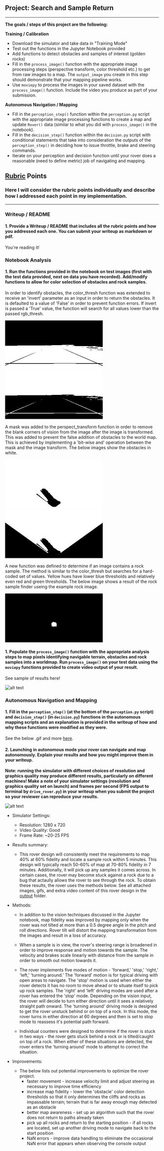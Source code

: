 ## Project: Search and Sample Return

---


**The goals / steps of this project are the following:**  

**Training / Calibration**  

* Download the simulator and take data in "Training Mode"
* Test out the functions in the Jupyter Notebook provided
* Add functions to detect obstacles and samples of interest (golden rocks)
* Fill in the `process_image()` function with the appropriate image processing steps (perspective transform, color threshold etc.) to get from raw images to a map.  The `output_image` you create in this step should demonstrate that your mapping pipeline works.
* Use `moviepy` to process the images in your saved dataset with the `process_image()` function.  Include the video you produce as part of your submission.

**Autonomous Navigation / Mapping**

* Fill in the `perception_step()` function within the `perception.py` script with the appropriate image processing functions to create a map and update `Rover()` data (similar to what you did with `process_image()` in the notebook). 
* Fill in the `decision_step()` function within the `decision.py` script with conditional statements that take into consideration the outputs of the `perception_step()` in deciding how to issue throttle, brake and steering commands. 
* Iterate on your perception and decision function until your rover does a reasonable (need to define metric) job of navigating and mapping.  

[//]: # (Image References)

[image1]: ./output/non_inverted_img.jpg
[image2]: ./output/inverted_img.jpg
[image3]: ./output/inverted_no_mask.jpg 
[image4]: ./output/inverted_with_mask.jpg
[image5]: ./output/rock_sample_finder.jpg
[image6]: ./output/process_image_video_as_gif.gif
[image7]: ./output/rover_sample.gif

## [Rubric](https://review.udacity.com/#!/rubrics/916/view) Points
### Here I will consider the rubric points individually and describe how I addressed each point in my implementation.  

---
### Writeup / README

#### 1. Provide a Writeup / README that includes all the rubric points and how you addressed each one.  You can submit your writeup as markdown or pdf.  

You're reading it!

### Notebook Analysis
#### 1. Run the functions provided in the notebook on test images (first with the test data provided, next on data you have recorded). Add/modify functions to allow for color selection of obstacles and rock samples.

In order to identify obstacles, the color_thresh function was extended to receive an 'invert' parameter as an input in order to return the obstacles. It is defaulted to a value of 'False' in order to prevent function errors. If invert is passed a 'True' value, the function will search for all values lower than the passed rgb_thresh.

![alt text][image1]     ![alt text][image2]

A mask was added to the perspect_transform function in order to remove the blank corners of vision from the image after the image is transformed. This was added to prevent the false addition of obstacles to the world map. This is achieved by implementing a 'bit-wise and' operation between the mask and the image transform. The below images show the obstacles in white.

![alt text][image3]     ![alt text][image4]

A new function was defined to determine if an image contains a rock sample. The method is similar to the color_thresh but searches for a hard-coded set of values. Yellow hues have lower blue thresholds and relatively even red and green thresholds. The below image shows a result of the rock sample finder useing the example rock image.

![alt text][image5]

#### 1. Populate the `process_image()` function with the appropriate analysis steps to map pixels identifying navigable terrain, obstacles and rock samples into a worldmap.  Run `process_image()` on your test data using the `moviepy` functions provided to create video output of your result. 

See sample of results here!

![alt text][image6]

### Autonomous Navigation and Mapping

#### 1. Fill in the `perception_step()` (at the bottom of the `perception.py` script) and `decision_step()` (in `decision.py`) functions in the autonomous mapping scripts and an explanation is provided in the writeup of how and why these functions were modified as they were.

See the below .gif and more [here](output).

#### 2. Launching in autonomous mode your rover can navigate and map autonomously.  Explain your results and how you might improve them in your writeup.  

**Note: running the simulator with different choices of resolution and graphics quality may produce different results, particularly on different machines!  Make a note of your simulator settings (resolution and graphics quality set on launch) and frames per second (FPS output to terminal by `drive_rover.py`) in your writeup when you submit the project so your reviewer can reproduce your results.**

![alt text][image7]

* Simulator Settings:

    * Resolution: 1280 x 720
    * Video Quality: Good
    * Frame Rate: ~20-25 FPS


* Results summary:

    * This rover design will consistently meet the requirements to map 40% at 60% fidelity and locate a sample rock within 5 minutes. This design will typically reach 50-60% of map at 70-80% fidelity in 7 minutes. Additionally, it will pick up any samples it comes across. In certain cases, the rover may become stuck against a rock due to a bug that actaully allows the rover to see through the rock. To obtain these results, the rover uses the methods below. See all attached images, gifs, and extra video content of this rover design in the [output](output) folder.


* Methods:

    * In addition to the vision techniques discussed in the Jupyter notebook, map fidelity was improved by mapping only when the rover was not tilted at more than a 0.5 degree angle in the pitch and roll directions. Rover tilt will distort the mapping transformation from the images and result in a loss of accuracy.

    * When a sample is in view, the rover's steering range is broadened in order to improve response and motion towards the sample. The velocity and brakes scale linearly with distance from the sample in order to smooth out motion towards it.

    * The rover implements five modes of motion - 'forward,' 'stop,' 'right,' 'left,' 'turning around.' The 'forward' motion is for typical driving with open areas to navigate. The 'stop' motion is used when either the rover detects it has no room to move ahead or to situate itself to pick up rock samples. The 'right' and 'left' driving modes are used after a rover has entered the 'stop' mode. Depending on the vision input, the rover will decide to turn either direction until it sees a relatively straight path onward. The 'turning around' driving mode is designed to get the rover unstuck behind or on top of a rock. In this mode, the rover turns in either direction at 60 degrees and then is set to stop mode to reassess it's potential path forward.
    
    * Individual counters were designed to determine if the rover is stuck in two ways - the rover gets stuck behind a rock or is tilted/caught on top of a rock. When either of these situations are detected, the rover enters the 'turning around' mode to attempt to correct the situation.


* Improvements:

    * The below lists out potential improvements to optimize the rover project.
        * faster movement - increase velocity limit and adjust steering as necessary to improve time efficiency
        * increase map fidelity - lower the 'obstacle' color detection thresholds so that it only determines the cliffs and rocks as impassable terrain; terrain that is far away enough may detected as an obstacle
        * better map awareness - set up an algorithm such that the rover does not return to paths already taken
        * pick up all rocks and return to the starting position - if all rocks are located, set up another driving mode to navigate back to the start position
        * NaN errors - improve data handling to eliminate the occasional NaN error that appears when observing the console output
